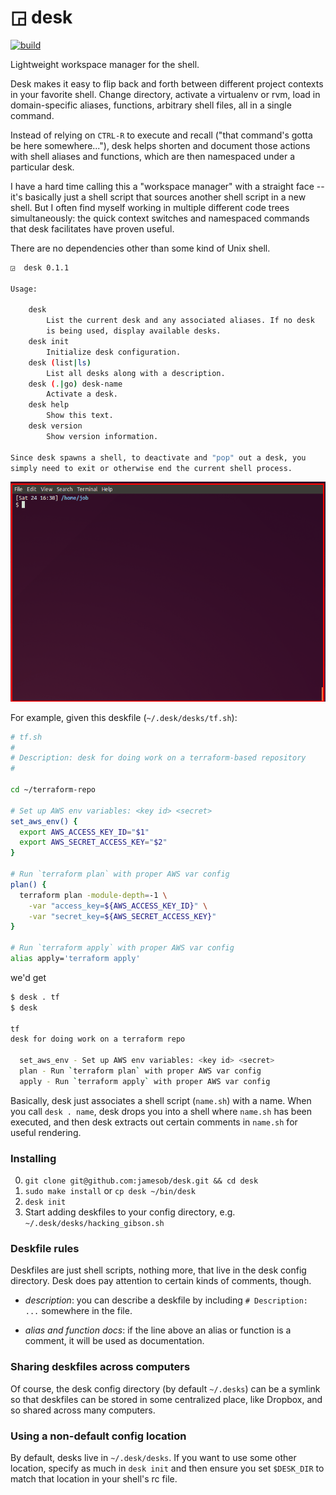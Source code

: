 
# ◲  desk

[![build](https://api.travis-ci.org/jamesob/desk.svg)](https://travis-ci.org/jamesob/desk)

Lightweight workspace manager for the shell. 

Desk makes it easy to flip back and forth between different project contexts in
your favorite shell. Change directory, activate a virtualenv or rvm, load
in domain-specific aliases, functions, arbitrary shell files, all in a
single command.

Instead of relying on `CTRL-R` to execute and recall ("that command's gotta
be here somewhere..."), desk helps shorten and document those actions with
shell aliases and functions, which are then namespaced under a particular
desk.

I have a hard time calling this a "workspace manager" with a straight
face -- it's basically just a shell script that sources another shell script in a new shell.
But I often find myself working in multiple different code trees simultaneously:
the quick context switches and namespaced commands that desk facilitates 
have proven useful.

There are no dependencies other than some kind of Unix shell.

```sh
◲  desk 0.1.1

Usage:

    desk
        List the current desk and any associated aliases. If no desk 
        is being used, display available desks.
    desk init
        Initialize desk configuration.
    desk (list|ls)
        List all desks along with a description.
    desk (.|go) desk-name
        Activate a desk.
    desk help
        Show this text.
    desk version
        Show version information.

Since desk spawns a shell, to deactivate and "pop" out a desk, you
simply need to exit or otherwise end the current shell process.
```

<img src='screencap.gif' width=700>

For example, given this deskfile (`~/.desk/desks/tf.sh`):
```sh
# tf.sh
# 
# Description: desk for doing work on a terraform-based repository
#

cd ~/terraform-repo

# Set up AWS env variables: <key id> <secret>
set_aws_env() {
  export AWS_ACCESS_KEY_ID="$1"
  export AWS_SECRET_ACCESS_KEY="$2"
}

# Run `terraform plan` with proper AWS var config
plan() {
  terraform plan -module-depth=-1 \
    -var "access_key=${AWS_ACCESS_KEY_ID}" \
    -var "secret_key=${AWS_SECRET_ACCESS_KEY}"
}
 
# Run `terraform apply` with proper AWS var config
alias apply='terraform apply'
```

we'd get 

```sh
$ desk . tf
$ desk

tf
desk for doing work on a terraform repo

  set_aws_env - Set up AWS env variables: <key id> <secret>
  plan - Run `terraform plan` with proper AWS var config
  apply - Run `terraform apply` with proper AWS var config
```
 
Basically, desk just associates a shell script (`name.sh`) with a name. When
you call `desk . name`, desk drops you into a shell where `name.sh` has been
executed, and then desk extracts out certain comments in `name.sh` for useful
rendering.
          
### Installing

0. `git clone git@github.com:jamesob/desk.git && cd desk`
0. `sudo make install` or `cp desk ~/bin/desk`
0. `desk init`
0. Start adding deskfiles to your config directory, e.g. `~/.desk/desks/hacking_gibson.sh`

### Deskfile rules

Deskfiles are just shell scripts, nothing more, that live in the desk config directory. 
Desk does pay attention to certain kinds of comments, though.

- *description*: you can describe a deskfile by including `# Description: ...`
  somewhere in the file.

- *alias and function docs*: if the line above an alias or function is a 
  comment, it will be used as documentation.

### Sharing deskfiles across computers

Of course, the desk config directory (by default `~/.desks`) can be a symlink
so that deskfiles can be stored in some centralized place, like Dropbox,
and so shared across many computers.

### Using a non-default config location

By default, desks live in `~/.desk/desks`. If you want to use some other location,
specify as much in `desk init` and then ensure you set `$DESK_DIR` to match
that location in your shell's rc file.
